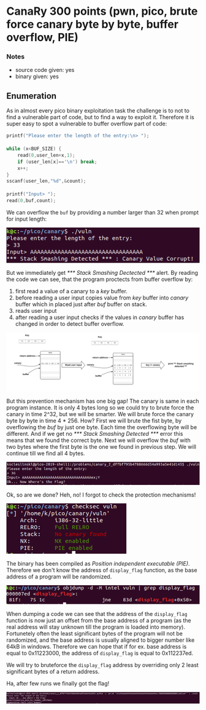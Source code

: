 # CanaRy 300 points (pwn, pico, brute force canary byte by byte, buffer overflow, PIE)

### Notes
- source code given: yes
- binary given: yes

## Enumeration
As in almost every pico binary exploitation task the challenge is to not to find a vulnerable part of code, but to find a way to exploit it. Therefore it is super easy to spot a vulnerable to buffer overflow part of code:

```c
printf("Please enter the length of the entry:\n> ");

while (x<BUF_SIZE) {
    read(0,user_len+x,1);
    if (user_len[x]=='\n') break;
    x++;
}
sscanf(user_len,"%d",&count);

printf("Input> ");
read(0,buf,count);
```

We can overflow the `buf` by providing a number larger than 32 when prompt for input length:

![](img/overflow.png)

But we immediately get _*** Stack Smashing Dectected ***_ alert. By reading the code we can see, that the program proctects from buffer overflow by:
1) first read a value of a canary to a _key_ buffer. 
2) before reading a user input copies value from _key_ buffer into _canary_ buffer which in placed just after _buf_ buffer on stack.
3) reads user input
4) after reading a user input checks if the values in _canary_ buffer has changed in order to detect buffer overflow.

![](img/canary.png)

But this prevention mechanism has one big gap! The canary is same in each program instance. It is only 4 bytes long so we could try to brute force the canary in time 2^32, but we will be smarter. We will brute force the canary byte by byte in time 4 * 256. How? First we will brute the fist byte, by overflowing the _buf_ by just one byte. Each time the overflowing byte will be different. And if we get no _*** Stack Smashing Detected ***_ error this means that we found the correct byte. Next we will overflow the _buf_ with two bytes where the first byte is the one we found in previous step. We will continue till we find all 4 bytes.

![](img/solved_canary.png)

Ok, so are we done? Heh, no! I forgot to check the protection mechanisms!

![](img/checksec.png)

The binary has been compiled as _Position independent executable (PIE)_. Therefore we don't know the address of `display_flag` function, as the base address of a program will be randomized. 

![](img/display_flag_addr.png)

When dumping a code we can see that the address of the `display_flag` function is now just an offset from the base address of a program (as the real address will stay unknown till the program is loaded into memory).
Fortunetely often the least significant bytes of the program will not be randomized, and the base address is usually aligned to bigger number like 64kB in windows. Therefore we can hope that if for ex. base address is equal to 0x11223000, the address of `display_flag` is equal to 0x112237ed.

We will try to bruteforce the `display_flag` address by overriding only 2 least significant bytes of a return address.

Ha, after few runs we finally got the flag!

![](img/brute_display_flag_addr.png)